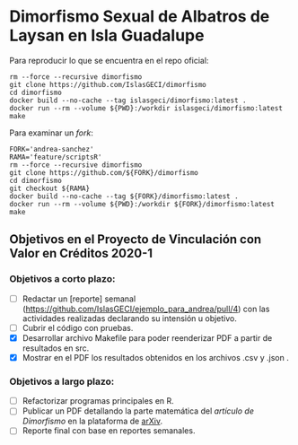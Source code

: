 # Dimorfismo Sexual de Albatros de Laysan en Isla Guadalupe

Para reproducir lo que se encuentra en el repo oficial:

```shell
rm --force --recursive dimorfismo
git clone https://github.com/IslasGECI/dimorfismo
cd dimorfismo
docker build --no-cache --tag islasgeci/dimorfismo:latest .
docker run --rm --volume ${PWD}:/workdir islasgeci/dimorfismo:latest make
```

Para examinar un _fork_:

```shell
FORK='andrea-sanchez'
RAMA='feature/scriptsR'
rm --force --recursive dimorfismo
git clone https://github.com/${FORK}/dimorfismo
cd dimorfismo
git checkout ${RAMA}
docker build --no-cache --tag ${FORK}/dimorfismo:latest .
docker run --rm --volume ${PWD}:/workdir ${FORK}/dimorfismo:latest make
```

## Objetivos en el Proyecto de Vinculación con Valor en Créditos 2020-1

### Objetivos a corto plazo:

- [ ] Redactar un [reporte] semanal (https://github.com/IslasGECI/ejemplo_para_andrea/pull/4) con las actividades realizadas declarando su intensión u objetivo.
- [ ] Cubrir el código con pruebas.
- [x] Desarrollar archivo Makefile para poder reenderizar PDF a partir de resultados en src.
- [x] Mostrar en el PDF los resultados obtenidos en los archivos .csv y .json .

### Objetivos a largo plazo:

- [ ] Refactorizar programas principales en R.
- [ ] Publicar un PDF detallando la parte matemática del *artículo de Dimorfismo* en la plataforma de [arXiv](https://arxiv.org/).
- [ ] Reporte final con base en reportes semanales.
